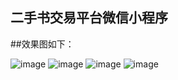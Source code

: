 ## 二手书交易平台微信小程序
##效果图如下：

![image](https://github.com/zas023/ershoushu/blob/master/screenshots/QQ%E6%88%AA%E5%9B%BE20170820162313.png)
![image](https://github.com/zas023/ershoushu/blob/master/screenshots/QQ%E6%88%AA%E5%9B%BE20170820162335.png)
![image](https://github.com/zas023/ershoushu/blob/master/screenshots/QQ%E6%88%AA%E5%9B%BE20170820162353.png)
![image](https://github.com/zas023/ershoushu/blob/master/screenshots/QQ%E6%88%AA%E5%9B%BE20170820162407.png)
